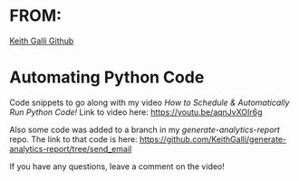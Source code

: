 # FROM: 

[Keith Galli Github](https://github.com/KeithGalli/scheduling-code)

# Automating Python Code

Code snippets to go along with my video *How to Schedule & Automatically Run Python Code!* Link to video here: https://youtu.be/aqnJvXOIr6g

Also some code was added to a branch in my *generate-analytics-report* repo. The link to that code is here: https://github.com/KeithGalli/generate-analytics-report/tree/send_email

If you have any questions, leave a comment on the video!
